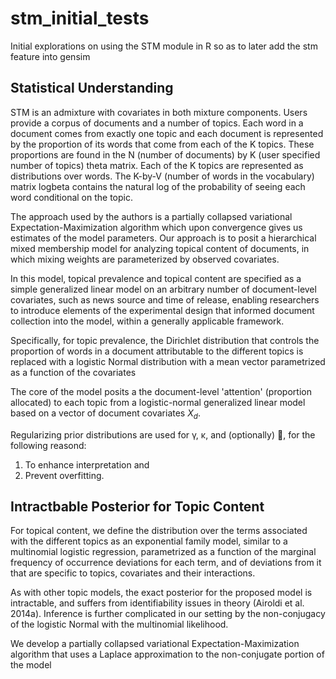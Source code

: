 # stm_initial_tests
Initial explorations on using the STM module in R so as to later add the stm feature into gensim

## Statistical Understanding

 STM is an admixture with covariates in both mixture components.  Users provide a corpus of documents and a number of topics.  Each word in a document comes from exactly one topic and each document is represented by the proportion of its words that come from each of the K topics.  These proportions are found in the N (number of documents) by K (user specified number of topics) theta matrix.  Each of the K topics are represented as distributions over words.  The K-by-V (number of words in the vocabulary) matrix logbeta contains the natural log of the probability of seeing each word conditional on the topic.

The approach used by the authors is a partially collapsed variational Expectation-Maximization algorithm which upon convergence gives us
estimates of the model parameters. Our approach is to posit a hierarchical mixed membership model for analyzing topical content of documents, in which mixing weights are parameterized by observed covariates. 

In this model, topical prevalence and topical content are specified as a simple generalized linear model on an arbitrary number of document-level covariates, such as news source and time of release, enabling researchers to introduce elements of the experimental design that informed document collection into the model, within a generally applicable framework.

Specifically, for topic prevalence, the Dirichlet distribution that controls the proportion of words in a document attributable to the different topics is replaced with a logistic Normal distribution with a mean vector parametrized as a function of the covariates

The core of the model posits a the document-level 'attention' (proportion allocated) to each topic from a logistic-normal generalized
linear model based on a vector of document covariates $X_d$.


Regularizing prior distributions are used for γ, κ, and (optionally) , for the following reasond:
1) To enhance interpretation and 
2) Prevent overfitting.

## Intractbable Posterior for Topic Content
For topical content, we define the distribution over the terms associated with the different topics as an exponential family model, similar to a multinomial logistic regression, parametrized as a function of the marginal frequency of occurrence deviations
for each term, and of deviations from it that are specific to topics, covariates and their interactions.

As with other topic models, the exact posterior for the proposed model is intractable, and suffers from identifiability issues in theory (Airoldi et al. 2014a). Inference is further complicated in our setting by the non-conjugacy of the logistic Normal with the multinomial
likelihood. 

We develop a partially collapsed variational Expectation-Maximization algorithm that uses a Laplace approximation to the non-conjugate portion of the model

